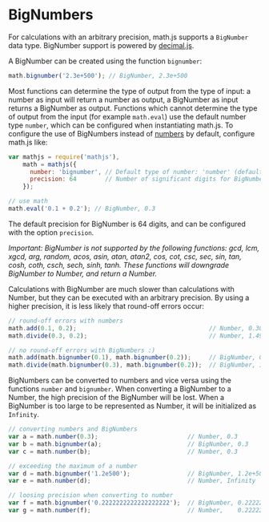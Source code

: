# BigNumbers

For calculations with an arbitrary precision, math.js supports a `BigNumber`
data type. BigNumber support is powered by
[decimal.js](https://github.com/MikeMcl/decimal.js/).

A BigNumber can be created using the function `bignumber`:

```js
math.bignumber('2.3e+500'); // BigNumber, 2.3e+500
```

Most functions can determine the type of output from the type of input:
a number as input will return a number as output, a BigNumber as input returns
a BigNumber as output. Functions which cannot determine the type of output
from the input (for example `math.eval`) use the default number type `number`,
which can be configured when instantiating math.js. To configure the use of
BigNumbers instead of [numbers](numbers.md) by default, configure math.js like:

```js
var mathjs = require('mathjs'),
    math = mathjs({
      number: 'bignumber', // Default type of number: 'number' (default) or 'bignumber'
      precision: 64        // Number of significant digits for BigNumbers
    });

// use math
math.eval('0.1 + 0.2'); // BigNumber, 0.3
```

The default precision for BigNumber is 64 digits, and can be configured with
the option `precision`.

*Important:
BigNumber is not supported by the following functions:
gcd, lcm, xgcd,
arg,
random,
acos, asin, atan, atan2, cos, cot, csc, sec, sin, tan,
cosh, coth, csch, sech, sinh, tanh.
These functions will downgrade BigNumber to Number, and return a Number.*

Calculations with BigNumber are much slower than calculations with Number,
but they can be executed with an arbitrary precision. By using a higher
precision, it is less likely that round-off errors occur:

```js
// round-off errors with numbers
math.add(0.1, 0.2);                                     // Number, 0.30000000000000004
math.divide(0.3, 0.2);                                  // Number, 1.4999999999999998

// no round-off errors with BigNumbers :)
math.add(math.bignumber(0.1), math.bignumber(0.2));     // BigNumber, 0.3
math.divide(math.bignumber(0.3), math.bignumber(0.2));  // BigNumber, 1.5
```

BigNumbers can be converted to numbers and vice versa using the functions
`number` and `bignumber`. When converting a BigNumber to a Number, the high
precision of the BigNumber will be lost. When a BigNumber is too large to be represented
as Number, it will be initialized as `Infinity`.

```js
// converting numbers and BigNumbers
var a = math.number(0.3);                         // Number, 0.3
var b = math.bignumber(a);                        // BigNumber, 0.3
var c = math.number(b);                           // Number, 0.3

// exceeding the maximum of a number
var d = math.bignumber('1.2e500');                // BigNumber, 1.2e+500
var e = math.number(d);                           // Number, Infinity

// loosing precision when converting to number
var f = math.bignumber('0.2222222222222222222');  // BigNumber, 0.2222222222222222222
var g = math.number(f);                           // Number,    0.2222222222222222
```
